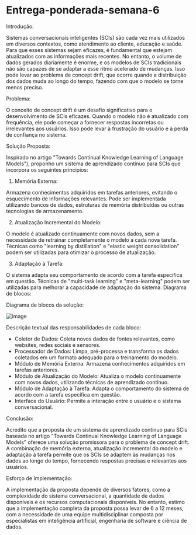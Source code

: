 # Entrega-ponderada-semana-6

Introdução:

Sistemas conversacionais inteligentes (SCIs) são cada vez mais utilizados em diversos contextos, como atendimento ao cliente, educação e saúde. Para que esses sistemas sejam eficazes, é fundamental que estejam atualizados com as informações mais recentes. No entanto, o volume de dados gerados diariamente é enorme, e os modelos de SCIs tradicionais não são capazes de se adaptar a esse ritmo acelerado de mudanças. Isso pode levar ao problema de concept drift, que ocorre quando a distribuição dos dados muda ao longo do tempo, fazendo com que o modelo se torne menos preciso.

Problema:

O conceito de concept drift é um desafio significativo para o desenvolvimento de SCIs eficazes. Quando o modelo não é atualizado com frequência, ele pode começar a fornecer respostas incorretas ou irrelevantes aos usuários. Isso pode levar à frustração do usuário e à perda de confiança no sistema.

Solução Proposta:

Inspirado no artigo "Towards Continual Knowledge Learning of Language Models"), proponho um sistema de aprendizado contínuo para SCIs que incorpora os seguintes princípios:

1. Memória Externa:

Armazena conhecimentos adquiridos em tarefas anteriores, evitando o esquecimento de informações relevantes.
Pode ser implementada utilizando bancos de dados, estruturas de memória distribuídas ou outras tecnologias de armazenamento.

2. Atualização Incremental do Modelo:

O modelo é atualizado continuamente com novos dados, sem a necessidade de retrainar completamente o modelo a cada nova tarefa.
Técnicas como "learning by distillation" e "elastic weight consolidation" podem ser utilizadas para otimizar o processo de atualização.

3. Adaptação à Tarefa:

O sistema adapta seu comportamento de acordo com a tarefa específica em questão.
Técnicas de "multi-task learning" e "meta-learning" podem ser utilizadas para melhorar a capacidade de adaptação do sistema.
Diagrama de blocos:

Diagrama de blocos da solução:

![image](https://github.com/brunomleao/Entrega-ponderada-semana-6/assets/99328889/7656b546-270f-4d14-a53e-2b803ffaff90)


Descrição textual das responsabilidades de cada bloco:

- Coletor de Dados: Coleta novos dados de fontes relevantes, como websites, redes sociais e sensores.
- Processador de Dados: Limpa, pré-processa e transforma os dados coletados em um formato adequado para o treinamento do modelo.
- Módulo de Memória Externa: Armazena conhecimentos adquiridos em tarefas anteriores.
- Módulo de Atualização do Modelo: Atualiza o modelo continuamente com novos dados, utilizando técnicas de aprendizado contínuo.
- Módulo de Adaptação à Tarefa: Adapta o comportamento do sistema de acordo com a tarefa específica em questão.
- Interface do Usuário: Permite a interação entre o usuário e o sistema conversacional.
  
Conclusão:

Acredito que a proposta de um sistema de aprendizado contínuo para SCIs baseada no artigo "Towards Continual Knowledge Learning of Language Models" oferece uma solução promissora para o problema de concept drift. A combinação de memória externa, atualização incremental do modelo e adaptação à tarefa permite que os SCIs se adaptem às mudanças nos dados ao longo do tempo, fornecendo respostas precisas e relevantes aos usuários.

Esforço de Implementação:

A implementação da proposta depende de diversos fatores, como a complexidade do sistema conversacional, a quantidade de dados disponíveis e os recursos computacionais disponíveis. No entanto, estimo que a implementação completa da proposta possa levar de 6 a 12 meses, com a necessidade de uma equipe multidisciplinar composta por especialistas em inteligência artificial, engenharia de software e ciência de dados.
